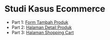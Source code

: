 # Studi Kasus Ecommerce

- Part 1: [Form Tambah Produk](https://youtu.be/xKFEjPz2sSI)
- Part 2: [Halaman Detail Produk](https://youtu.be/kMCL-q5U7mc)
- Part 3: [Halaman Shopping Cart](https://youtu.be/DPeio3ki-cM)
